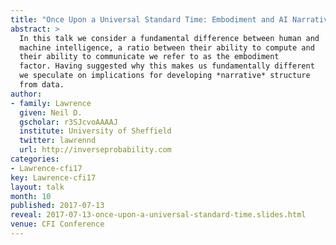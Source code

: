 ```yaml
---
title: "Once Upon a Universal Standard Time: Embodiment and AI Narratives" 
abstract: >
  In this talk we consider a fundamental difference between human and
  machine intelligence, a ratio between their ability to compute and
  their ability to communicate we refer to as the embodiment
  factor. Having suggested why this makes us fundamentally different
  we speculate on implications for developing *narrative* structure
  from data.
author:
- family: Lawrence
  given: Neil D.
  gscholar: r3SJcvoAAAAJ
  institute: University of Sheffield
  twitter: lawrennd
  url: http://inverseprobability.com
categories:
- Lawrence-cfi17
key: Lawrence-cfi17
layout: talk
month: 10
published: 2017-07-13
reveal: 2017-07-13-once-upon-a-universal-standard-time.slides.html
venue: CFI Conference
---
```

